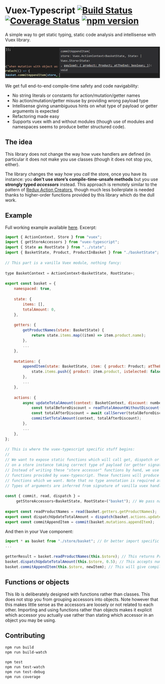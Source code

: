# Vuex-Typescript [![Build Status](https://travis-ci.org/istrib/vuex-typescript.svg?branch=master)](https://travis-ci.org/istrib/vuex-typescript) [![Coverage Status](https://coveralls.io/repos/github/istrib/vuex-typescript/badge.svg?branch=master)](https://coveralls.io/github/istrib/vuex-typescript?branch=master) [![npm version](https://badge.fury.io/js/vuex-typescript.svg)](https://badge.fury.io/js/vuex-typescript)

A simple way to get static typing, static code analysis and intellisense with Vuex library.

![](doc/Intellisense.png)

We get full end-to-end compile-time safety and code navigability:
* No string literals or constants for action/mutation/getter names
* No action/mutation/getter misuse by providing wrong payload type
* Intellisense giving unambiguous hints on what type of payload or getter arguments is expected
* Refactoring made easy
* Supports vuex with and without modules (though use of modules and namespaces seems to produce better structured code).

## The idea

This library does not change the way how vuex handlers are defined (in particular it does not make you 
use classes (though it does not stop you, either).

The library changes the way how you *call* the store, once you have its instance: you **don’t use store’s 
compile-time-unsafe methods** but you use **strongly typed *accessors*** instead. This approach is remotely similar to the pattern of 
[Redux Action Creators](http://redux.js.org/docs/basics/Actions.html#action-creators), though much less boilerplate is needed thanks 
to higher-order functions provided by this library which do the dull work.

## Example 

Full working example available [here](src/tests/withModules/store/basket/basket.ts). Excerpt:

```js
import { ActionContext, Store } from "vuex";
import { getStoreAccessors } from "vuex-typescript";
import { State as RootState } from "../state";
import { BasketState, Product, ProductInBasket } from "./basketState";

// This part is a vanilla Vuex module, nothing fancy:

type BasketContext = ActionContext<BasketState, RootState>;

export const basket = {
    namespaced: true,

    state: {
        items: [],
        totalAmount: 0,
    },

    getters: {
        getProductNames(state: BasketState) {
            return state.items.map((item) => item.product.name);
        },
		...
    },

    mutations: {
        appendItem(state: BasketState, item: { product: Product; atTheEnd: boolean }) {
            state.items.push({ product: item.product, isSelected: false });
        },
		...
    },

    actions: {
        async updateTotalAmount(context: BasketContext, discount: number): Promise<void> {
            const totalBeforeDiscount = readTotalAmountWithoutDiscount(context);
            const totalAfterDiscount = await callServer(totalBeforeDiscount, discount);
            commitSetTotalAmount(context, totalAfterDiscount);
        },
		...
    },
};

// This is where the vuex-typescript specific stuff begins:
//
// We want to expose static functions which will call get, dispatch or commit method
// on a store instance taking correct type of payload (or getter signature).
// Instead of writing these "store accessor" functions by hand, we use set of higher-order
// functions provided by vuex-typescript. These functions will produce statically typed
// functions which we want. Note that no type annotation is required at this point.
// Types of arguments are inferred from signature of vanilla vuex handlers defined above:

const { commit, read, dispatch } =
     getStoreAccessors<BasketState, RootState>("basket"); // We pass namespace here, if we make the module namespaced: true.

export const readProductNames = read(basket.getters.getProductNames);
export const dispatchUpdateTotalAmount = dispatch(basket.actions.updateTotalAmount);
export const commitAppendItem = commit(basket.mutations.appendItem);

```

And then in your Vue component:

```js
import * as basket from "./store/basket"; // Or better import specific accessor to be explicit about what you use
...

getterResult = basket.readProductNames(this.$store); // This returns Product[] 
basket.dispatchUpdateTotalAmount(this.$store, 0.5); // This accepts number (discount) - you'd normally use an object as arguments. Returns promise.
basket.commitAppendItem(this.$store, newItem); // This will give compilation error if you don't pass { product: Product; atTheEnd: boolean } in
```

## Functions or objects

This lib is deliberately designed with functions rather than classes. This does not stop you from grouping accessors into objects. 
Note however that this makes little sense as the accessors are loosely or not related to each other. 
Importing and using functions rather than objects makes it explicit which accessor you actually use rather than 
stating which accessor in an object you may be using.

## Contributing

```
npm run build
npm run build-watch

npm test
npm run test-watch
npm run test-debug
npm run coverage
```
